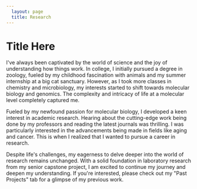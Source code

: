 ```yaml
---
  layout: page
  title: Research
---
```

# Title Here

I've always been captivated by the world of science and the joy of understanding how things work. In college, I initially pursued a degree in zoology, fueled by my childhood fascination with animals and my summer internship at a big cat sanctuary. However, as I took more classes in chemistry and microbiology, my interests started to shift towards molecular biology and genomics. The complexity and intricacy of life at a molecular level completely captured me.

Fueled by my newfound passion for molecular biology, I developed a keen interest in academic research. Hearing about the cutting-edge work being done by my professors and reading the latest journals was thrilling. I was particularly interested in the advancements being made in fields like aging and cancer. This is when I realized that I wanted to pursue a career in research.

Despite life's challenges, my eagerness to delve deeper into the world of research remains unchanged. With a solid foundation in laboratory research from my senior capstone project, I am excited to continue my journey and deepen my understanding. If you're interested, please check out my "Past Projects" tab for a glimpse of my previous work.
